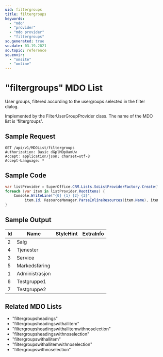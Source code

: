 ```yaml
---
uid: filtergroups
title: filtergroups
keywords:
  - "mdo"
  - "provider"
  - "mdo provider"
  - "filtergroups"
so.generated: true
so.date: 03.19.2021
so.topic: reference
so.envir:
  - "onsite"
  - "online"
---
```


# "filtergroups" MDO List
User groups, filtered according to the usergroups selected in the filter dialog.



Implemented by the <see cref="T:SuperOffice.CRM.Lists.FilterUserGroupProvider">FilterUserGroupProvider</see> class.
The name of the MDO list is 'filtergroups'.




## Sample Request

```http!
GET /api/v1/MDOList/filtergroups
Authorization: Basic dGplMDpUamUw
Accept: application/json; charset=utf-8
Accept-Language: *

```

## Sample Code
```cs
var listProvider = SuperOffice.CRM.Lists.SoListProviderFactory.Create("filtergroups", forceFlatList: true);
foreach (var item in listProvider.RootItems) {
    Console.WriteLine("{0} {1} {2} {3}", 
         item.Id, ResourceManager.ParseInlineResources(item.Name), item.StyleHint, item.ExtraInfo);
}
```

## Sample Output

|Id   | Name  |StyleHint|ExtraInfo |
| --- | ----- | ------- | -------- |
|2|Salg|||
|4|Tjenester|||
|3|Service|||
|5|Markedsføring|||
|1|Administrasjon|||
|6|Testgruppe1|||
|7|Testgruppe2|||


## Related MDO Lists

* "filtergroupsheadings"
* "filtergroupsheadingswithallitem"
* "filtergroupsheadingswithallitemwithnoselection"
* "filtergroupsheadingswithnoselection"
* "filtergroupswithallitem"
* "filtergroupswithallitemwithnoselection"
* "filtergroupswithnoselection"
